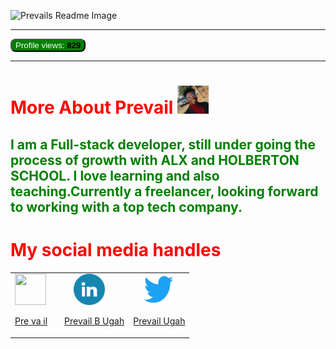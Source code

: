![Prevails Readme Image](/prevailugah/Img/my-image2.PNGimg/my-image2.PNG)
___
<button style="background-color:green;color:white;border-radius:8px;">Profile views: <span style="background-color:;color:black;"><b>829</b></span></button> 
___

# <span style="color:red;">More About Prevail</span> <img src="img/mypic.jpg" width="50 px" height="45px">
## <p style="color:green">I am a Full-stack developer, still under going the process of growth with **ALX** and **HOLBERTON SCHOOL**. I love learning and also teaching.Currently a freelancer, looking forward to working with a top tech company.</p>
# <span style="color:red;">My social media handles </span>
<table>
<tr>
<td>
<a href="https://www.facebook.com/prevail.ugah" ><img src="https://postimg.cc/gallery/Hyn26Kx" width="50px" height="50;"><p>Pre va il</p></a>
</td>
<td>
<a href="https://www.linkedin.com/in/prevail-b-ugah-3aa845263"><img src="img/linkdn.png" width="50px" height="50;" style="padding-left:28px"><p style="padding-left:13px">Prevail B Ugah</p></a>
</td>
<td>
<a href="https://twitter.com/prevail_ugah" ><img src="img/Twitter-Logo.png" width="50px" height="50;" style="padding-left:16px"><p>Prevail Ugah</p></a>
</td>
</tr>

</table>



